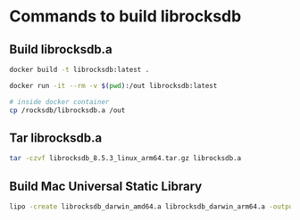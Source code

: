 # Commands to build librocksdb

## Build librocksdb.a

```bash
docker build -t librocksdb:latest .

docker run -it --rm -v $(pwd):/out librocksdb:latest

# inside docker container
cp /rocksdb/librocksdb.a /out
```

## Tar librocksdb.a

```bash
tar -czvf librocksdb_8.5.3_linux_arm64.tar.gz librocksdb.a
```

## Build Mac Universal Static Library

```bash
lipo -create librocksdb_darwin_amd64.a librocksdb_darwin_arm64.a -output librocksdb.a
```
